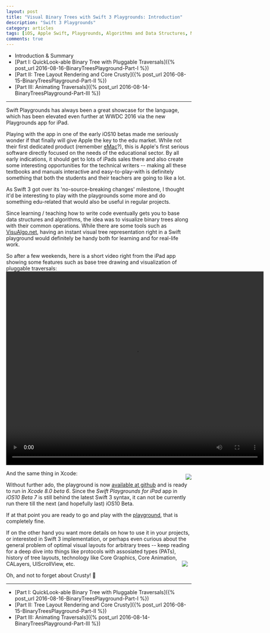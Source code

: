 ```yaml
---
layout: post
title: "Visual Binary Trees with Swift 3 Playgrounds: Introduction"
description: "Swift 3 Playgrounds"
category: articles
tags: [iOS, Apple Swift, Playgrounds, Algorithms and Data Structures, Mobile Development]
comments: true
---
```


+ Introduction & Summary
+ [Part I: QuickLook-able Binary Tree with Pluggable Traversals]({% post_url 2016-08-16-BinaryTreesPlayground-Part-I %})
+ [Part II: Tree Layout Rendering and Core Crusty]({% post_url 2016-08-15-BinaryTreesPlayground-Part-II %})
+ [Part III: Animating Traversals]({% post_url 2016-08-14-BinaryTreesPlayground-Part-III %})

--------
Swift Playgrounds has always been a great showcase for the language, which has been elevated even further at WWDC 2016 via the new Playgrounds app for iPad.

Playing with the app in one of the early iOS10 betas made me seriously wonder if that finally will give Apple the key to the edu market. While not their first dedicated product (remember [eMac](https://en.wikipedia.org/wiki/EMac)?), this is  Apple's first serious software directly focused on the needs of the educational sector. By all early indications, it should get to lots of iPads sales there and also create some interesting opportunities for the technical writers -- making all these textbooks and manuals interactive and easy-to-play-with is definitely something that both the students and their teachers are going to like a lot.

As Swift 3 got over its 'no-source-breaking changes' milestone, I thought it'd be interesting to play with the playgrounds some more and do something edu-related that would also be useful in regular projects.

Since learning / teaching how to write code eventually gets you to base data structures and algorithms, the idea was to visualize binary trees along with their common operations. While there are some tools such as [VisuAlgo.net](http://visualgo.net), having an instant visual tree representation right in a Swift playground would definitely be handy both for learning and for real-life work.

So after a few weekends, here is a short video right from the iPad app showing some features such as base tree drawing and visualization of pluggable traversals:
<video width="700" height="526" controls="true">
<source src="{% if site.baseurl %}{{ site.baseurl }}{% endif %}/images/VisualBinaryTrees.mp4" type="video/mp4" />
</video>

And the same thing in Xcode: <img style="float: right; margin: 10px 0px 0px 10px;" src="{% if site.baseurl %}{{ site.baseurl }}{% endif %}/images/tree3.png">

Without further ado, the playground is now [available at github](https://github.com/akpw/VisualBinaryTrees) and is ready to run in _Xcode 8.0 beta 6_. Since the _Swift Playgrounds for iPad_ app in _iOS10 Beta 7_ is still behind the latest Swift 3 syntax, it can not be currently run there till the next (and hopefully last) iOS10 Beta.

If at that point you are ready to go and play with the [playground](https://github.com/akpw/VisualBinaryTrees), that is completely fine.

If on the other hand you want more details on how to use it in your projects, or interested in Swift 3 implementation, or perhaps even curious about the general problem of optimal visual layouts for arbitrary trees -- keep reading for a deep dive into things like protocols with assosiated types (PATs), history of tree layouts, technology like Core Graphics, Core Animation, CALayers, UIScrollView, etc. <img style="float: right; margin: 0px 10px;" src="{% if site.baseurl %}{{ site.baseurl }}{% endif %}/images/crusty.png">

Oh, and not to forget about Crusty! 👻

--------
+ [Part I: QuickLook-able Binary Tree with Pluggable Traversals]({% post_url 2016-08-16-BinaryTreesPlayground-Part-I %})
+ [Part II: Tree Layout Rendering and Core Crusty]({% post_url 2016-08-15-BinaryTreesPlayground-Part-II %})
+ [Part III: Animating Traversals]({% post_url 2016-08-14-BinaryTreesPlayground-Part-III %})


